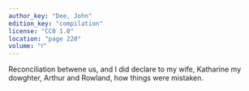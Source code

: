 ```yaml
---
author_key: "Dee, John"
edition_key: "compilation"
license: "CC0 1.0"
location: "page 220"
volume: "Ⅰ"
---
```

Reconciliation betwene us, and I did declare to my wife, Katharine my dowghter,
Arthur and Rowland, how things were mistaken.
